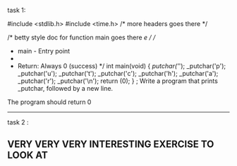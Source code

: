 task 1: 

#include <stdlib.h>
#include <time.h>
/* more headers goes there */

/* betty style doc for function main goes there *e */
/**
 * main - Entry point
 *
 * Return: Always 0 (success)
 */
int main(void)
{
        _putchar('_');
        _putchar('p');
        _putchar('u');
        _putchar('t');
        _putchar('c');
        _putchar('h');
        _putchar('a');
        _putchar('r');
        _putchar('\n');
        return (0);
}
; 
Write a program that prints _putchar, followed by a new line.

The program should return 0

----------------------------
task 2 : 

VERY VERY VERY INTERESTING EXERCISE TO LOOK AT 
-----------------------



